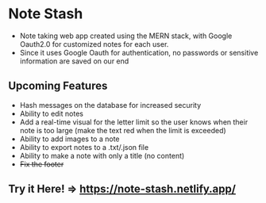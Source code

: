 # Note Stash
- Note taking web app created using the MERN stack, with Google Oauth2.0 for customized notes for each user.
- Since it uses Google Oauth for authentication, no passwords or sensitive information are saved on our end

## Upcoming Features
- Hash messages on the database for increased security
- Ability to edit notes
- Add a real-time visual for the letter limit so the user knows when their note is too large (make the text red when the limit is exceeded)
- Ability to add images to a note
- Ability to export notes to a .txt/.json file
- Ability to make a note with only a title (no content)
- ~~Fix the footer~~

## Try it Here! => https://note-stash.netlify.app/
